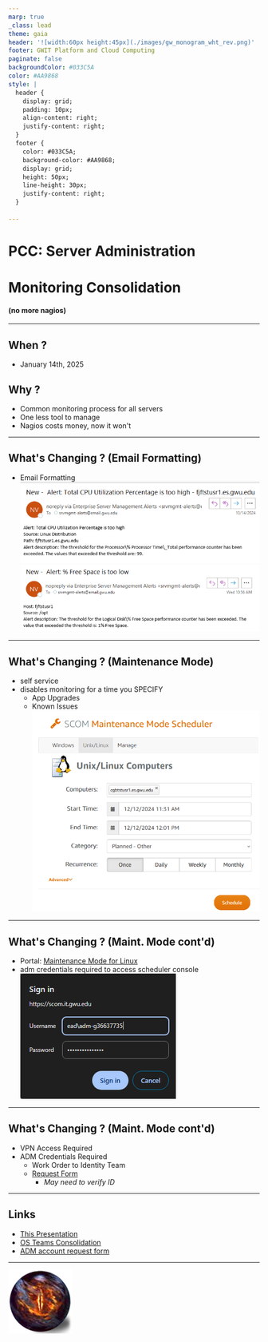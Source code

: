 ```yaml
---
marp: true
_class: lead
theme: gaia
header: '![width:60px height:45px](./images/gw_monogram_wht_rev.png)'
footer: GWIT Platform and Cloud Computing
paginate: false
backgroundColor: #033C5A
color: #AA9868
style: |
  header {
    display: grid;
    padding: 10px;
    align-content: right;
    justify-content: right;
  }
  footer {
    color: #033C5A;
    background-color: #AA9868;
    display: grid;
    height: 50px;
    line-height: 30px;
    justify-content: right;
  }

---
```

# PCC: Server Administration
# Monitoring Consolidation
#### (no more nagios)
---
## When ?
- January 14th, 2025

## Why ?
- Common monitoring process for all servers
- One less tool to manage
- Nagios costs money, now it won't

---
## What's Changing ? (Email Formatting)

- Email Formatting
![width:600 height:200](./images/alert_cpu_utilization.png)
![width:600 height:200](./images/alert_free_space.png)

---
## What's Changing ? (Maintenance Mode)
- self service
- disables monitoring for a time you SPECIFY
  - App Upgrades
  - Known Issues
![width:375 height:330](./images/maintenance_mode.png)


---
## What's Changing ? (Maint. Mode cont'd)

- Portal: [Maintenance Mode for Linux](https://scom.it.gwu.edu/MM/Home/Unix)
- adm credentials required to access scheduler console
![](./images/scom_login_screen_2.png)

---
## What's Changing ? (Maint. Mode cont'd)
- VPN Access Required
- ADM Credentials Required
  - Work Order to Identity Team
  - [Request Form](https://gwu-myit.onbmc.com/dwp/app/#/srm/profile/SRGITZK3JQ3G5ASKQIXYSKQIXYDU88/srm)
    - *May need to verify ID*

---
## Links
- [This Presentation](https://github.com/gwit-esd-pcc-serveradministration/esm_monitoring_consolidation.git)
- [OS Teams Consolidation](https://github.com/gwit-esd-pcc-serveradministration/pcc_serveradmin_consolidation_roadshow.git)
- [ADM account request form](https://gwu-myit.onbmc.com/dwp/app/#/srm/profile/SRGITZK3JQ3G5ASKQIXYSKQIXYDU88/srm)
---

![bg center:10% 10%](./images/palantir.png)
